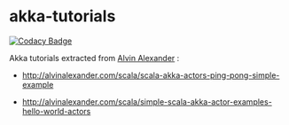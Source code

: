 akka-tutorials
==============

[![Codacy Badge](https://www.codacy.com/project/badge/6b5481cb463643479e538970bc4bfb34)](https://www.codacy.com)

Akka tutorials extracted from [Alvin Alexander](http://alvinalexander.com/) :

* http://alvinalexander.com/scala/scala-akka-actors-ping-pong-simple-example

* http://alvinalexander.com/scala/simple-scala-akka-actor-examples-hello-world-actors

